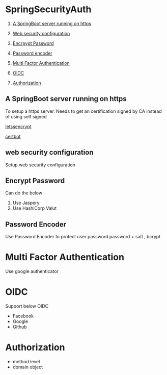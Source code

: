 # SpringSecurityAuth

1. [A SpringBoot server running on https](#A-SpringBoot-server-running-on-https)

2. [Web security configuration](#web-security-configuration)

3. [Encrpypt Password](#Encrypt-Password)

4. [Password encoder](#Password-Encoder)  
5. [Multi Factor Authentication](#Multi-Factor-Authentication)
7. [OIDC](#OIDC)
7. [Authorization](#Authorization)



## A SpringBoot server running on https

To setup a https server. Needs to get an certification signed by CA instead of using
self signed

[letssencrypt](https://letsencrypt.org/how-it-works/)

[certbot](https://github.com/certbot/certbot)


## web security configuration

Setup web security configuration

## Encrypt Password

Can do the below
1. Use Jaspery
2. Use HashiCorp Valut

## Password Encoder

Use Password Encoder to protect user password
password  + salt , bcrypt

# Multi Factor Authentication
Use google authenticator

# OIDC
Support below OIDC 
- Facebook
- Google
- Github


# Authorization

- method level
- domain object

